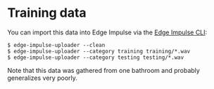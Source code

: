# Training data

You can import this data into Edge Impulse via the [Edge Impulse CLI](https://docs.edgeimpulse.com/docs/cli-installation):

```
$ edge-impulse-uploader --clean
$ edge-impulse-uploader --category training training/*.wav
$ edge-impulse-uploader --category testing testing/*.wav
```

Note that this data was gathered from one bathroom and probably generalizes very poorly.
